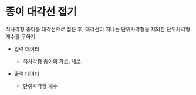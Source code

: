 # 종이 대각선 접기

직사각형 종이를 대각선으로 접은 후, 대각선이 지나는 단위사각형을 제외한 단위사각형 개수를 구하기.

- 입력 데이터
    - 직사각형 종이의 가로, 세로

- 출력 데이터
    - 단위사각형 개수